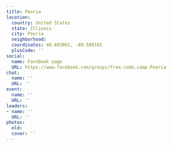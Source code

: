 ```yaml
---
title: Peoria
location:
  country: United States
  state: Illinois
  city: Peoria
  neighborhood: 
  coordinates: 40.693861, -89.589101
  plusCode: ''
social:
  name: Facebook page
  URL: https://www.facebook.com/groups/free.code.camp.Peoria
chat:
  name: ''
  URL: ''
event:
  name: ''
  URL: ''
leaders:
- name: ''
  URL: ''
photos:
  old: 
  cover: ''
---
```

